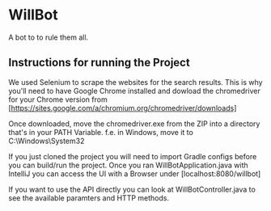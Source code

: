 # WillBot
A bot to to rule them all.

## Instructions for running the Project
We used Selenium to scrape the websites for the search results.
This is why you'll need to have Google Chrome installed and dowload the chromedriver for your Chrome version from [https://sites.google.com/a/chromium.org/chromedriver/downloads]

Once downloaded, move the chromedriver.exe from the ZIP into a directory that's in your PATH Variable.
f.e. in Windows, move it to C:\Windows\System32

If you just cloned the project you will need to import Gradle configs before you can build/run the project.
Once you ran WillBotApplication.java with IntelliJ you can access the UI with a Browser under [localhost:8080/willbot]

If you want to use the API directly you can look at WillBotController.java to see the available paramters and HTTP methods.
